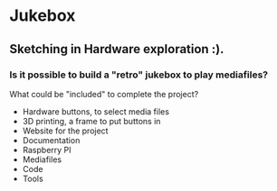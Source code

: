 # Jukebox
## Sketching in Hardware exploration :).
### Is it possible to build a "retro" jukebox to play mediafiles?

What could be "included" to complete the project?
- Hardware buttons, to select media files
- 3D printing, a frame to put buttons in
- Website for the project
- Documentation
- Raspberry PI
- Mediafiles
- Code
- Tools



